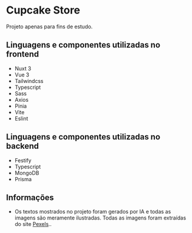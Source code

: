 # Cupcake Store
Projeto apenas para fins de estudo.

## Linguagens e componentes utilizadas no frontend
- Nuxt 3
- Vue 3
- Tailwindcss
- Typescript
- Sass
- Axios
- Pinia
- Vite
- Eslint

## Linguagens e componentes utilizadas no backend
- Festify
- Typescript
- MongoDB
- Prisma

## Informações
- Os textos mostrados no projeto foram gerados por IA e todas as imagens são meramente ilustradas. Todas as imagens foram extraídas do site [Pexels](https://www.pexels.com/pt-br/)..